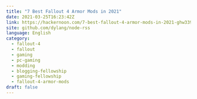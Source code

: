 ```yaml
---
title: "7 Best Fallout 4 Armor Mods in 2021"
date: 2021-03-25T16:23:42Z
link: https://hackernoon.com/7-best-fallout-4-armor-mods-in-2021-ghw339g?source=rss&utm_medium=RSS&utm_source=news.12bit.vn
site: github.com/dylang/node-rss
language: English
category:
  - fallout-4
  - fallout
  - gaming
  - pc-gaming
  - modding
  - blogging-fellowship
  - gaming-fellowship
  - fallout-4-armor-mods
draft: false
---
```

